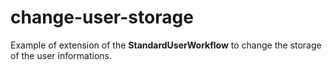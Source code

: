 # change-user-storage

Example of extension of the **StandardUserWorkflow** to change the storage of the user informations.